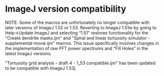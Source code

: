 # ImageJ version compatibility

NOTE: Some of the macros are unfortunately no longer compatible with later versions of ImageJ 1.52 or 1.53. Reverting to ImageJ 1.51w by going to Help->Update ImageJ and selecting “1.51” restores functionality for the "Create dendrite masks.ijm" and "Spiral and linear tortuosity simulator - supplemental movie.ijm" macros. This issue specifically involves changes in the implementation of raw FFT power spectrums and “Fill Holes” in the latest ImageJ versions.

"Tortuosity grid analysis - draft 4 - 1_53 compatible.ijm" has been updated to be compatible with ImageJ 1.53j.


